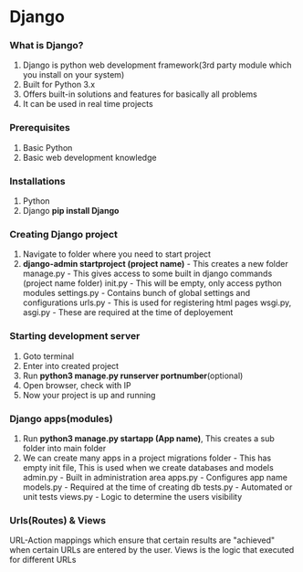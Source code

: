 
# Django

### What is Django?
1. Django is python web development framework(3rd party module which you install on your system)
2. Built for Python 3.x
3. Offers built-in solutions and features for basically all problems
4. It can be used in real time projects

### Prerequisites
1. Basic Python
2. Basic web development knowledge

### Installations
1. Python
2. Django **pip install Django**

### Creating Django project
1. Navigate to folder where you need to start project
2. **django-admin startproject (project name)** - This creates a new folder
    manage.py - This gives access to some built in django commands
    (project name folder)
        init.py - This will be empty, only access python modules
        settings.py - Contains bunch of global settings and configurations
        urls.py - This is used for registering html pages
        wsgi.py, asgi.py - These are required at the time of deployement

### Starting development server
1. Goto terminal
2. Enter into created project
3. Run **python3 manage.py runserver portnumber**(optional)
4. Open browser, check with IP
5. Now your project is up and running

### Django apps(modules)
1. Run **python3 manage.py startapp (App name)**, This creates a sub folder into main folder
2. We can create many apps in a project
    migrations folder - This has empty init file, This is used when we create databases and models
    admin.py - Built in administration area
    apps.py - Configures app name
    models.py - Required at the time of creating db
    tests.py - Automated or unit tests
    views.py - Logic to determine the users visibility

### Urls(Routes) & Views
URL-Action mappings which ensure that certain results are "achieved" when certain URLs are entered by the user.
Views is the logic that executed for different URLs

